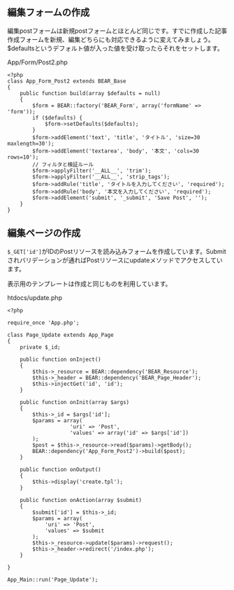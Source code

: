 ## 編集フォームの作成 ##
編集postフォームは新規postフォームとほとんど同じです。すでに作成した記事作成フォームを新規、編集どちらにも対応できるように変えてみましょう。$defaultsというデフォルト値が入った値を受け取ったらそれをセットします。

App/Form/Post2.php
```
<?php
class App_Form_Post2 extends BEAR_Base
{
    public function build(array $defaults = null)
    {
        $form = BEAR::factory('BEAR_Form', array('formName' => 'form'));
        if ($defaults) {
            $form->setDefaults($defaults);
        }
        $form->addElement('text', 'title', 'タイトル', 'size=30 maxlength=30');
        $form->addElement('textarea', 'body', '本文', 'cols=30 rows=10');
        // フィルタと検証ルール
        $form->applyFilter('__ALL__', 'trim');
        $form->applyFilter('__ALL__', 'strip_tags');
        $form->addRule('title', 'タイトルを入力してください', 'required');
        $form->addRule('body', '本文を入力してください', 'required');
        $form->addElement('submit', '_submit', 'Save Post', '');
    }
}
```


## 編集ページの作成 ##

`$_GET['id']`がIDのPostリソースを読み込みフォームを作成しています。Submitされバリデーションが通ればPostリソースにupdateメソッドでアクセスしています。

表示用のテンプレートは作成と同じものを利用しています。


htdocs/update.php

```
<?php

require_once 'App.php';

class Page_Update extends App_Page
{
    private $_id;

    public function onInject()
    {
        $this->_resource = BEAR::dependency('BEAR_Resource');
        $this->_header = BEAR::dependency('BEAR_Page_Header');
        $this->injectGet('id', 'id');
    }

    public function onInit(array $args)
    {
        $this->_id = $args['id'];
        $params = array(
                    'uri' => 'Post',
                    'values' => array('id' => $args['id'])
        );
        $post = $this->_resource->read($params)->getBody();
        BEAR::dependency('App_Form_Post2')->build($post);
    }

    public function onOutput()
    {
        $this->display('create.tpl');
    }

    public function onAction(array $submit)
    {
        $submit['id'] = $this->_id;
        $params = array(
            'uri' => 'Post',
            'values' => $submit
        );
        $this->_resource->update($params)->request();
        $this->_header->redirect('/index.php');
    }

}

App_Main::run('Page_Update');
```